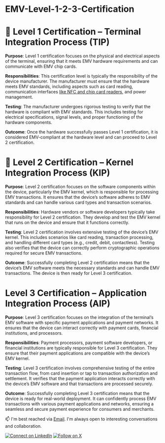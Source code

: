 # EMV-Level-1-2-3-Certification


# 📕 Level 1 Certification – Terminal Integration Process (TIP)
**Purpose**: Level 1 certification focuses on the physical and electrical aspects of the terminal, ensuring that it meets EMV hardware requirements and can communicate with EMV chip cards.<br>

**Responsibilities**: This certification level is typically the responsibility of the device manufacturer. The manufacturer must ensure that the hardware meets EMV standards, including aspects such as card reading, communication interfaces [like NFC and chip card readers](https://payfelix.com/chip-shortages-and-terminal-production/), and power management.<br>

**Testing**: The manufacturer undergoes rigorous testing to verify that the hardware is compliant with EMV standards. This includes testing for electrical specifications, signal levels, and proper functioning of the hardware components.<br>

**Outcome**: Once the hardware successfully passes Level 1 certification, it is considered EMV-compliant at the hardware level and can proceed to Level 2 certification.

# 📕 Level 2 Certification – Kernel Integration Process (KIP)
**Purpose**: Level 2 certification focuses on the software components within the device, particularly the EMV kernel, which is responsible for processing EMV transactions. It ensures that the device’s software adheres to EMV standards and can handle various card types and transaction scenarios.<br>

**Responsibilities**: Hardware vendors or software developers typically take responsibility for Level 2 certification. They develop and test the EMV kernel that runs on the device and ensure that it functions correctly.<br>

**Testing**: Level 2 certification involves extensive testing of the device’s EMV kernel. This includes scenarios like card reading, transaction processing, and handling different card types (e.g., credit, debit, contactless). Testing also verifies that the device can correctly perform cryptographic operations required for secure EMV transactions.<br>

**Outcome**: Successfully completing Level 2 certification means that the device’s EMV software meets the necessary standards and can handle EMV transactions. The device is then ready for Level 3 certification.

# Level 3 Certification – Application Integration Process (AIP)
**Purpose**: Level 3 certification focuses on the integration of the terminal’s EMV software with specific payment applications and payment networks. It ensures that the device can interact correctly with payment cards, financial institutions, and processors.<br>

**Responsibilities**: Payment processors, payment software developers, or financial institutions are typically responsible for Level 3 certification. They ensure that their payment applications are compatible with the device’s EMV kernel.<br>

**Testing**: Level 3 certification involves comprehensive testing of the entire transaction flow, from card insertion or tap to transaction authorization and settlement. It verifies that the payment application interacts correctly with the device’s EMV software and that transactions are processed securely.<br>

**Outcome**: Successfully completing Level 3 certification means that the device is ready for real-world deployment. It can confidently process EMV transactions with various payment applications and networks, ensuring a seamless and secure payment experience for consumers and merchants.

📫 I'm best reached via [Email](mailto:tuyenlq@hotmail.com.vn). I'm always open to interesting conversations and collaboration.

[![Connect on LinkedIn](https://img.shields.io/badge/LinkedIn-Connect-blue?logo=linkedin&logoColor=white)](https://www.linkedin.com/in/tuyen-le-vietnam/)     [![Follow on X](https://img.shields.io/badge/X-Follow-black?logo=twitter&logoColor=white)](https://x.com/quang_tuyen)
